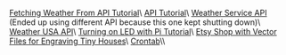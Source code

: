 [Fetching Weather From API Tutorial](https://projects.raspberrypi.org/en/projects/fetching-the-weather/10)\\
[API Tutorial](https://omundy.github.io/learn-computing/www/data-apis.html#national-weather-service-api)\\
[Weather Service API](https://api.weather.gov/gridpoints/GSP/116,76/forecast) (Ended up using different API because this one kept shutting down)\\
[Weather USA API](https://api.weatherusa.net/v1/forecast?q=35.227085,-80.843124&daily=0&units=e&maxtime=7d)\\
[Turning on LED with Pi Tutorial](https://thepihut.com/blogs/raspberry-pi-tutorials/27968772-turning-on-an-led-with-your-raspberry-pis-gpio-pins)\\
[Etsy Shop with Vector Files for Engraving Tiny Houses](https://www.etsy.com/shop/Nstrworks?ref=related&listing_id=771713966&page=1#items)\\
[Crontab](https://crontab.guru/#23_0-20/2_*_*_*)\\
